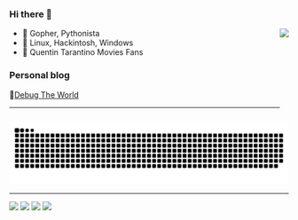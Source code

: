 ### Hi there 👋

<!--
**Alphasxd/Alphasxd** is a ✨ _special_ ✨ repository because its `README.md` (this file) appears on your GitHub profile.
-->

<img height="170" align="right" src="https://github-readme-stats.vercel.app/api?username=Alphasxd&theme=material-palenight&show_icons=true" />

- 🌱 Gopher, Pythonista
- 👾 Linux, Hackintosh, Windows
- 🎈 Quentin Tarantino Movies Fans

### Personal blog

👺[Debug The World](https://alphasxd.me)

---

<picture>
  <source media="(prefers-color-scheme: dark)" srcset="https://raw.githubusercontent.com/Alphasxd/Alphasxd/output/github-contribution-grid-snake-dark.svg">
  <source media="(prefers-color-scheme: light)" srcset="https://raw.githubusercontent.com/Alphasxd/Alphasxd/output/github-contribution-grid-snake.svg">
  <img alt="github contribution grid snake animation" src="https://raw.githubusercontent.com/Alphasxd/Alphasxd/output/github-contribution-grid-snake.svg">
</picture>

---

[![](https://img.shields.io/badge/Golang-1E90FF?logo=go&logoColor=white)](#)
[![](https://img.shields.io/badge/C++-00599C?logo=c%2B%2B&logoColor=white)](#)
[![](https://img.shields.io/badge/vue-4FC08D?logo=Vue.js&logoColor=white)](#)
[![](https://img.shields.io/badge/Lua-2C2D72?logo=lua&logoColor=white)](#)

